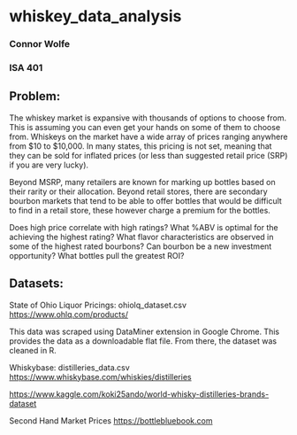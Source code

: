 # whiskey_data_analysis
### Connor Wolfe 
### ISA 401

## Problem: 
The whiskey market is expansive with thousands of options to choose from. This is assuming you can even get your hands on some of them to choose from. Whiskeys on the market have a wide array of prices ranging anywhere from $10 to $10,000. In many states, this pricing is not set, meaning that they can be sold for inflated prices (or less than suggested retail price (SRP) if you are very lucky). 

Beyond MSRP, many retailers are known for marking up bottles based on their rarity or their allocation. Beyond retail stores, there are secondary bourbon markets that tend to be able to offer bottles that would be difficult to find in a retail store, these however charge a premium for the bottles. 

Does high price correlate with high ratings?
What %ABV is optimal for the achieving the highest rating?
What flavor characteristics are observed in some of the highest rated bourbons?
Can bourbon be a new investment opportunity? What bottles pull the greatest ROI?

## Datasets:
State of Ohio Liquor Pricings: ohiolq_dataset.csv
https://www.ohlq.com/products/

This data was scraped using DataMiner extension in Google Chrome. This provides the data as a downloadable flat file. From there, the dataset was cleaned in R.  

Whiskybase: distilleries_data.csv
https://www.whiskybase.com/whiskies/distilleries



https://www.kaggle.com/koki25ando/world-whisky-distilleries-brands-dataset

Second Hand Market Prices
https://bottlebluebook.com
